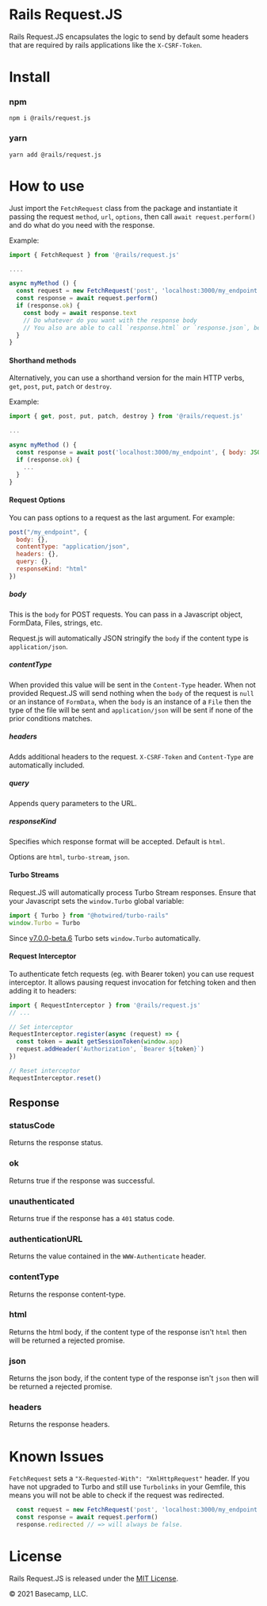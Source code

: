 # Rails Request.JS

Rails Request.JS encapsulates the logic to send by default some headers that are required by rails applications like the `X-CSRF-Token`.

# Install

### npm
```
npm i @rails/request.js
```
### yarn
```shell
yarn add @rails/request.js
```

# How to use

Just import the `FetchRequest` class from the package and instantiate it passing the request `method`, `url`, `options`,  then call `await request.perform()` and do what do you need with the response.

Example:

```js
import { FetchRequest } from '@rails/request.js'

....

async myMethod () {
  const request = new FetchRequest('post', 'localhost:3000/my_endpoint', { body: JSON.stringify({ name: 'Request.JS' }) })
  const response = await request.perform()
  if (response.ok) {
    const body = await response.text
    // Do whatever do you want with the response body
    // You also are able to call `response.html` or `response.json`, be aware that if you call `response.json` and the response contentType isn't `application/json` there will be raised an error.
  }
}
```

#### Shorthand methods

Alternatively, you can use a shorthand version for the main HTTP verbs, `get`, `post`, `put`, `patch` or `destroy`.

Example:

```js
import { get, post, put, patch, destroy } from '@rails/request.js'

...

async myMethod () {
  const response = await post('localhost:3000/my_endpoint', { body: JSON.stringify({ name: 'Request.JS' }) })
  if (response.ok) {
    ...
  }
}
```

#### Request Options

You can pass options to a request as the last argument. For example:

```javascript
post("/my_endpoint", {
  body: {},
  contentType: "application/json",
  headers: {},
  query: {},
  responseKind: "html"
})
```

##### body

This is the `body` for POST requests. You can pass in a Javascript object, FormData, Files, strings, etc.

Request.js will automatically JSON stringify the `body` if the content type is `application/json`.

##### contentType

When provided this value will be sent in the `Content-Type` header. When not provided Request.JS will send nothing when the `body` of the request is `null` or an instance of `FormData`, when the `body` is an instance of a `File` then the type of the file will be sent and `application/json` will be sent if none of the prior conditions matches.

##### headers

Adds additional headers to the request.  `X-CSRF-Token` and `Content-Type` are automatically included.

##### query

Appends query parameters to the URL.

##### responseKind

Specifies which response format will be accepted. Default is `html`.

Options are `html`, `turbo-stream`, `json`.

#### Turbo Streams

Request.JS will automatically process Turbo Stream responses. Ensure that your Javascript sets the `window.Turbo` global variable:

```javascript
import { Turbo } from "@hotwired/turbo-rails"
window.Turbo = Turbo
```

Since [v7.0.0-beta.6](https://github.com/hotwired/turbo/releases/tag/v7.0.0-beta.6) Turbo sets `window.Turbo` automatically.

#### Request Interceptor

To authenticate fetch requests (eg. with Bearer token) you can use request interceptor. It allows pausing request invocation for fetching token and then adding it to headers:

```javascript
import { RequestInterceptor } from '@rails/request.js'
// ...

// Set interceptor
RequestInterceptor.register(async (request) => {
  const token = await getSessionToken(window.app)
  request.addHeader('Authorization', `Bearer ${token}`)
})

// Reset interceptor
RequestInterceptor.reset()
```

## Response

### statusCode

Returns the response status.

### ok

Returns true if the response was successful.

### unauthenticated

Returns true if the response has a `401` status code.

### authenticationURL

Returns the value contained in the `WWW-Authenticate` header.

### contentType

Returns the response content-type.

### html

Returns the html body, if the content type of the response isn't `html` then will be returned a rejected promise.

### json

Returns the json body, if the content type of the response isn't `json` then will be returned a rejected promise.

### headers

Returns the response headers.

# Known Issues

`FetchRequest` sets a `"X-Requested-With": "XmlHttpRequest"` header. If you have not upgraded to Turbo and still use `Turbolinks` in your Gemfile, this means
you will not be able to check if the request was redirected.

```js
  const request = new FetchRequest('post', 'localhost:3000/my_endpoint', { body: JSON.stringify({ name: 'Request.JS' }) })
  const response = await request.perform()
  response.redirected // => will always be false.
```

# License

Rails Request.JS is released under the [MIT License](LICENSE).

© 2021 Basecamp, LLC.
